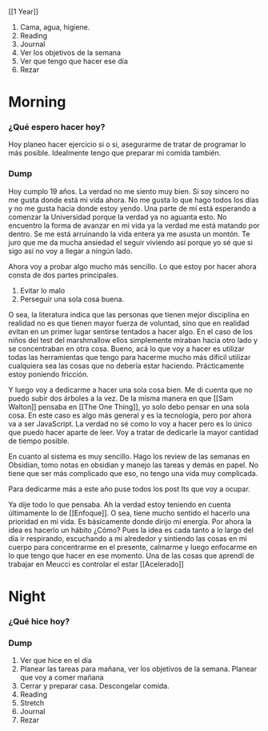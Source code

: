 [[1 Year]]

1.  Cama, agua, higiene.
2.  Reading
3.  Journal
4.  Ver los objetivos de la semana
5.  Ver que tengo que hacer ese día
6.  Rezar


# Morning 

### ¿Qué espero hacer hoy?
Hoy planeo hacer ejercicio si o si, asegurarme de tratar de programar lo más posible. Idealmente tengo que preparar mi comida también.





### Dump
Hoy cumplo 19 años. La verdad no me siento muy bien. Si soy sincero no me gusta donde está mi vida ahora. No me gusta lo que hago todos los días y no me gusta hacia donde estoy yendo. Una parte de mí está esperando a comenzar la Universidad porque la verdad ya no aguanta esto. No encuentro la forma de avanzar en mi vida ya la verdad me está matando por dentro. Se me está arruinando la vida entera ya me asusta un montón. Te juro que me da mucha ansiedad el seguir viviendo así porque yo sé que si sigo así no voy a llegar a ningún lado. 

Ahora voy a probar algo mucho más sencillo. Lo que estoy por hacer ahora consta de dos partes principales. 
1. Evitar lo malo 
2. Perseguir una sola cosa buena. 

O sea, la literatura indica que las personas que tienen mejor disciplina en realidad no es que tienen mayor fuerza de voluntad, sino que en realidad evitan en un primer lugar sentirse tentados a hacer algo. En el caso de los niños del test del marshmallow ellos simplemente miraban hacia otro lado y se concentraban en otra cosa. Bueno, acá lo que voy a hacer es utilizar todas las herramientas que tengo para hacerme mucho más difícil utilizar cualquiera sea las cosas que no debería estar haciendo. Prácticamente estoy poniendo fricción.

Y luego voy a dedicarme a hacer una sola cosa bien. Me di cuenta que no puedo subir dos árboles a la vez.  De la misma manera en que [[Sam Walton]] pensaba en [[The One Thing]], yo solo debo pensar en una sola cosa. En este caso es algo más general y es la tecnología, pero por ahora va a ser JavaScript. La verdad no sé como lo voy a hacer pero es lo único que puedo hacer aparte de leer. Voy a tratar de dedicarle la mayor cantidad de tiempo posible. 

En cuanto al sistema es muy sencillo. Hago los review de las semanas en Obsidian, tomo notas en obsidian y manejo las tareas y demás en papel. No tiene que ser más complicado que eso, no tengo una vida muy complicada. 

Para dedicarme más a este año puse todos los post Its que voy a ocupar. 

Ya dije todo lo que pensaba. Ah la verdad estoy teniendo en cuenta últimamente lo de [[Enfoque]]. O sea, tiene mucho sentido el hacerlo una prioridad en mi vida. Es básicamente donde dirijo mi energía. Por ahora la idea es hacerlo un hábito ¿Cómo? Pues la idea es cada tanto a lo largo del día ir respirando, escuchando a mi alrededor y sintiendo las cosas en mi cuerpo para concentrarme en el presente, calmarme y luego enfocarme en lo que tengo que hacer en ese momento. Una de las cosas que aprendí de trabajar en Meucci es controlar el estar [[Acelerado]]





# Night 
### ¿Qué hice hoy?






### Dump






 


1.  Ver que hice en el día
2.  Planear las tareas para mañana, ver los objetivos de la semana. Planear que voy a comer mañana
3.  Cerrar y preparar casa. Descongelar comida.
4.  Reading
5.  Stretch
6.  Journal
7.  Rezar



